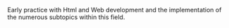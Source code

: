 Early practice with Html and Web development and the implementation of the numerous subtopics within this field.
